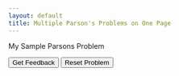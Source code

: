 ```yaml
---
layout: default
title: Multiple Parson's Problems on One Page
---
```

My Sample Parsons Problem

<div id="sortableTrash" class="sortable-code"></div> 
<div id="sortable" class="sortable-code"></div> 
<div style="clear:both;"></div> 
<p> 
    <input id="feedbackLink" value="Get Feedback" type="button" /> 
    <input id="newInstanceLink" value="Reset Problem" type="button" /> 
</p> 
<script type="text/javascript"> 
(function(){
  var initial = "def square (a):\n" +
    "return a * a\n" +
    "def main()\n" +
    "side = 10\n" +
    "squared = square (side)\n" +
    "print (\"Squared area is \", squared)\n" +
    "main()\n" +
    "square(side) #distractor\n" +
    "return side * side #distractor\n";
  var parsonsPuzzle = new ParsonsWidget({
    "sortableId": "sortable",
    "max_wrong_lines": 10,
    "grader": ParsonsWidget._graders.LineBasedGrader,
    "exec_limit": 2500,
    "can_indent": true,
    "x_indent": 50,
    "lang": "en"
    "trashId": "sortableTrash"
  });
  parsonsPuzzle.init(initial);
  parsonsPuzzle.shuffleLines();
  $("#newInstanceLink").click(function(event){ 
      event.preventDefault(); 
      parsonsPuzzle.shuffleLines(); 
  }); 
  $("#feedbackLink").click(function(event){ 
      event.preventDefault(); 
      parsonsPuzzle.getFeedback(); 
  }); 
})(); 
</script>
